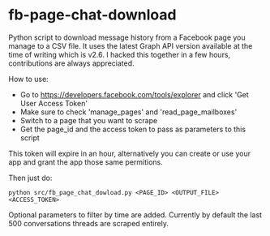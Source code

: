 # fb-page-chat-download
Python script to download message history from a Facebook page you manage to a CSV file. It uses the latest Graph API version available at the time of writing which is v2.6. I hacked this together in a few hours, contributions are always appreciated.

How to use:
 * Go to https://developers.facebook.com/tools/explorer and click 'Get User Access Token'
 * Make sure to check 'manage_pages' and 'read_page_mailboxes'
 * Switch to a page that you want to scrape
 * Get the page_id and the access token to pass as parameters to this script

This token will expire in an hour, alternatively you can create or use your app and grant the app those same permitions.

Then just do:
```
python src/fb_page_chat_dowload.py <PAGE_ID> <OUTPUT_FILE> <ACCESS_TOKEN>
```
    
Optional parameters to filter by time are added. Currently by default the last 500 conversations threads are scraped entirely.
